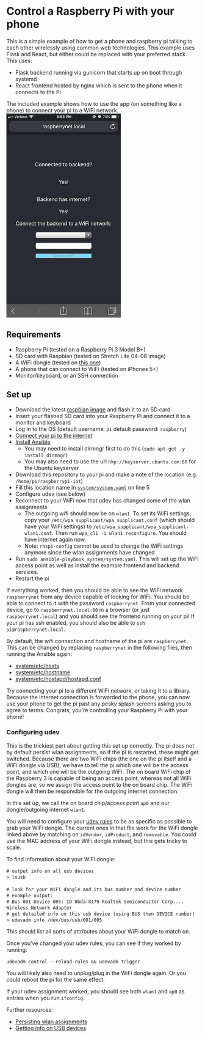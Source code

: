 # Control a Raspberry Pi with your phone
This is a simple example of how to get a phone and raspberry pi talking to each other wirelessly using common web technologies. This example uses Flask and React, but either could be replaced with your preferred stack. This uses:

* Flask backend running via gunicorn that starts up on boot through systemd
* React frontend hosted by nginx which is sent to the phone when it connects to the Pi

The included example shows how to use the app (on something like a phone) to connect your pi to a WiFi network.
![user interface](images/frontend.png)

## Requirements
* Raspberry Pi (tested on a Raspberry Pi 3 Model B+)
* SD card with Raspbian (tested on Stretch Lite 04-08 image)
* A WiFi dongle (tested on [this one](https://www.adafruit.com/product/2810))
* A phone that can connect to WiFi (tested on iPhones 5+)
* Monitor/keyboard, or an SSH connection

## Set up

* Download the latest [raspbian image](https://www.raspberrypi.org/downloads/raspbian/) and flash it to an SD card
* Insert your flashed SD card into your Raspberry Pi and connect it to a monitor and keyboard
* Log in to the OS (default username: `pi` default password: `raspberry`)
* [Connect your pi to the internet](https://www.raspberrypi.org/documentation/configuration/wireless/wireless-cli.md)
* [Install Ansible](https://docs.ansible.com/ansible/latest/installation_guide/intro_installation.html#latest-releases-via-apt-debian)
  * You may need to install dirmngr first to do this (`sudo apt-get -y install dirmngr`)
  * You may also need to use the url `hkp://keyserver.ubuntu.com:80` for the Ubuntu keyserver
* Download this repository to your pi and make a note of the location (e.g. `/home/pi/raspberrypi-iot`)
* Fill this location name in [`system/system.yaml`](system/system.yaml) on line 5
* Configure udev (see below)
* Reconnect to your WiFi now that udev has changed some of the wlan assignments
  * The outgoing wifi should now be on `wlan1`. To set its WiFi settings, copy your `/etc/wpa_supplicant/wpa_supplicant.conf` (which should have your WiFi settings) to `/etc/wpa_supplicant/wpa_supplicant-wlan1.conf`. Then run `wpa_cli -i wlan1 reconfigure`. You should have internet again now.
  * Note: `raspi-config` cannot be used to change the WiFi settings anymore since the wlan assignments have changed
* Run `sudo ansible-playbook system/system.yaml`. This will set up the WiFi access point as well as install the example frontend and backend services.
* Restart the pi

If everything worked, then you should be able to see the WiFi network `raspberrynet` from any device capable of looking for WiFi. You should be able to connect to it with the password `raspberrynet`. From your connected device, go to `raspberrynet.local:80` in a browser (or just `raspberrynet.local`) and you should see the frontend running on your pi! If your pi has ssh enabled, you should also be able to `ssh pi@raspberrynet.local`.

By default, the wifi connection and hostname of the pi are `raspberrynet`. This can be changed by replacing `raspberrynet` in the following files, then running the Ansible again:
* [system/etc/hosts](system/etc/hosts)
* [system/etc/hostname](system/etc/hostname)
* [system/etc/hostapd/hostapd.conf](system/etc/hostapd/hostapd.conf)

Try connecting your pi to a different WiFi network, or taking it to a library. Because the internet connection is forwarded to the phone, you can now use your phone to get the pi past any pesky splash screens asking you to agree to terms. Congrats, you're controlling your Raspberry Pi with your phone!


### Configuring udev
This is the trickiest part about getting this set up correctly. The pi does not by default persist wlan assignments, so if the pi is restarted, these might get switched. Because there are two WiFi chips (the one on the pi itself and a WiFi dongle via USB), we have to tell the pi which one will be the access point, and which one will be the outgoing WiFi. The on board WiFi chip of the Raspberry 3 is capable of being an access point, whereas not all WiFi dongles are, so we assign the access point to the on board chip. The WiFi dongle will then be responsible for the outgoing internet connection. 

In this set up, we call the on board chip/access point `ap0` and our dongle/outgoing internet `wlan1`.

You will need to configure your [udev rules](system/etc/udev/rules.d/72-wifi.rules) to be as specific as possible to grab your WiFi dongle. The current ones in that file work for the WiFi dongle linked above by matching on `idVendor`, `idProduct`, and `removable`. You could use the MAC address of your WiFi dongle instead, but this gets tricky to scale.

To find information about your WiFi dongle:
```
# output info on all usb devices
> lsusb

# look for your WiFi dongle and its bus number and device number
# example output:
# Bus 001 Device 005: ID 0bda:8179 Realtek Semiconductor Corp.... Wireless Network Adapter
# get detailed info on this usb device (using BUS then DEVICE number)
> udevadm info /dev/bus/usb/001/005
```
This should list all sorts of attributes about your WiFi dongle to match on.

Once you've changed your udev rules, you can see if they worked by running:
```
udevadm control --reload-rules && udevadm trigger
```
You will likely also need to unplug/plug in the WiFi dongle again. Or you could reboot the pi for the same effect.

If your udev assignment worked, you should see both `wlan1` and `ap0` as entries when you run `ifconfig`.

Further resources:
* [Persisting wlan assignments](https://www.raspberrypi.org/forums/viewtopic.php?f=29&t=55527)
* [Getting info on USB devices](https://unix.stackexchange.com/questions/271878/is-it-possible-to-get-the-devtype-of-a-usb-wifi-device)
